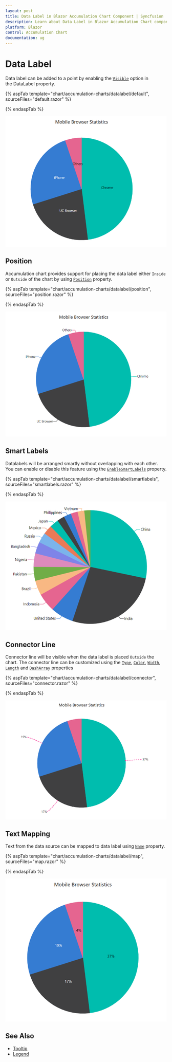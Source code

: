 ```yaml
---
layout: post
title: Data Label in Blazor Accumulation Chart Component | Syncfusion 
description: Learn about Data Label in Blazor Accumulation Chart component of Syncfusion, and more details.
platform: Blazor
control: Accumulation Chart
documentation: ug
---
```


# Data Label

Data label can be added to a point by enabling the [`Visible`](https://help.syncfusion.com/cr/blazor/Syncfusion.Blazor.Charts.AccumulationDataLabelSettings.html#Syncfusion_Blazor_Charts_AccumulationDataLabelSettings_Visible)
option in the DataLabel property.

{% aspTab template="chart/accumulation-charts/datalabel/default", sourceFiles="default.razor" %}

{% endaspTab %}

![Data Label](images/data-label/default-razor.png)

## Position

Accumulation chart provides support for placing the data label either `Inside` or `Outside` of the chart by using [`Position`](https://help.syncfusion.com/cr/blazor/Syncfusion.Blazor.Charts.AccumulationDataLabelSettings.html#Syncfusion_Blazor_Charts_AccumulationDataLabelSettings_Position) property.

{% aspTab template="chart/accumulation-charts/datalabel/position", sourceFiles="position.razor" %}

{% endaspTab %}

![Positioning](images/data-label/position-razor.png)

## Smart Labels

Datalabels will be arranged smartly without overlapping with each other. You can enable or disable this feature using
the [`EnableSmartLabels`](https://help.syncfusion.com/cr/blazor/Syncfusion.Blazor.Charts.SfAccumulationChart.html#Syncfusion_Blazor_Charts_SfAccumulationChart_EnableSmartLabels)
property.

{% aspTab template="chart/accumulation-charts/datalabel/smartlabels", sourceFiles="smartlabels.razor" %}

{% endaspTab %}

![Smart Labels](images/data-label/smartlabels-razor.png)

## Connector Line

Connector line will be visible when the data label is placed `Outside` the chart.
The connector line can be customized using the [`Type`](https://help.syncfusion.com/cr/blazor/Syncfusion.Blazor.Charts.AccumulationChartConnector.html#Syncfusion_Blazor_Charts_AccumulationChartConnector_Type), [`Color`](https://help.syncfusion.com/cr/blazor/Syncfusion.Blazor.Charts.AccumulationChartConnector.html#Syncfusion_Blazor_Charts_AccumulationChartConnector_Color), [`Width`](https://help.syncfusion.com/cr/blazor/Syncfusion.Blazor.Charts.AccumulationChartConnector.html#Syncfusion_Blazor_Charts_AccumulationChartConnector_Width), [`Length`](https://help.syncfusion.com/cr/blazor/Syncfusion.Blazor.Charts.AccumulationChartConnector.html#Syncfusion_Blazor_Charts_AccumulationChartConnector_Length) and [`DashArray`](https://help.syncfusion.com/cr/blazor/Syncfusion.Blazor.Charts.AccumulationChartConnector.html#Syncfusion_Blazor_Charts_AccumulationChartConnector_DashArray) properties

{% aspTab template="chart/accumulation-charts/datalabel/connector", sourceFiles="connector.razor" %}

{% endaspTab %}

![Connector Line](images/data-label/connector-razor.png)

## Text Mapping

Text from the data source can be mapped to data label using [`Name`](https://help.syncfusion.com/cr/blazor/Syncfusion.Blazor.Charts.AccumulationDataLabelSettings.html#Syncfusion_Blazor_Charts_AccumulationDataLabelSettings_Name) property.

{% aspTab template="chart/accumulation-charts/datalabel/map", sourceFiles="map.razor" %}

{% endaspTab %}

![Text Mapping](images/data-label/map-razor.png)

## See Also

* [Tooltip](./tool-tip/)
* [Legend](./legend/)